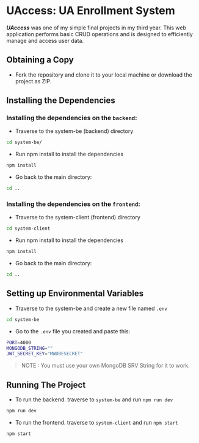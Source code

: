 # UAccess: UA Enrollment System

***UAccess*** was one of my simple final projects in my third year. This web application performs basic CRUD operations and is designed to efficiently manage and access user data.

## Obtaining a Copy
- Fork the repository and clone it to your local machine or download the project as ZIP.

## Installing the Dependencies
### Installing the dependencies on the ``backend``:

- Traverse to the system-be (backend) directory
```bash
cd system-be/
```

- Run npm install to install the dependencies
```bash
npm install
```

- Go back to the main directory:
```bash
cd ..
```

### Installing the dependencies on the ``frontend``:

- Traverse to the system-client (frontend) directory
```bash
cd system-client
```

- Run npm install to install the dependencies
```bash
npm install
```

- Go back to the main directory:
```bash
cd ..
```

## Setting up Environmental Variables
- Traverse to the system-be and create a new file named ```.env```

```bash
cd system-be
```

- Go to the ```.env``` file you created and paste this:
```bash
PORT=4000
MONGODB_STRING=""
JWT_SECRET_KEY="MWDBESECRET"
```
> NOTE : You must use your own MongoDB SRV String for it to work.

## Running The Project
- To run the backend. traverse to ```system-be``` and run ```npm run dev``` 
```bash
npm run dev
```

- To run the frontend. traverse to ```system-client``` and run ```npm start``` 
```bash
npm start
```
